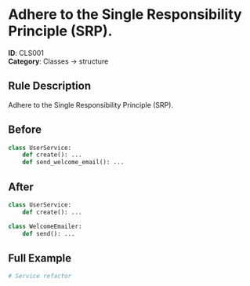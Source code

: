 # Adhere to the Single Responsibility Principle (SRP).

**ID**: CLS001  
**Category**: Classes → structure

## Rule Description
Adhere to the Single Responsibility Principle (SRP).

## Before
```python
class UserService:
    def create(): ...
    def send_welcome_email(): ...
```

## After  
```python
class UserService:
    def create(): ...

class WelcomeEmailer:
    def send(): ...
```

## Full Example
```python
# Service refactor
```
